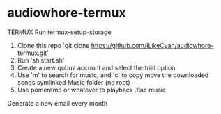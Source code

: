 # audiowhore-termux

TERMUX
Run termux-setup-storage 
1. Clone this repo 'git clone https://github.com/ILikeCyan/audiowhore-termux.git'
2. Run 'sh start.sh'
3. Create a new qobuz account and select the trial option
4. Use 'm' to search for music, and 'c' to copy move the downloaded songs symlinked Music folder (no root)
5. Use pomeramp or whatever to playback .flac music



Generate a new email every month

